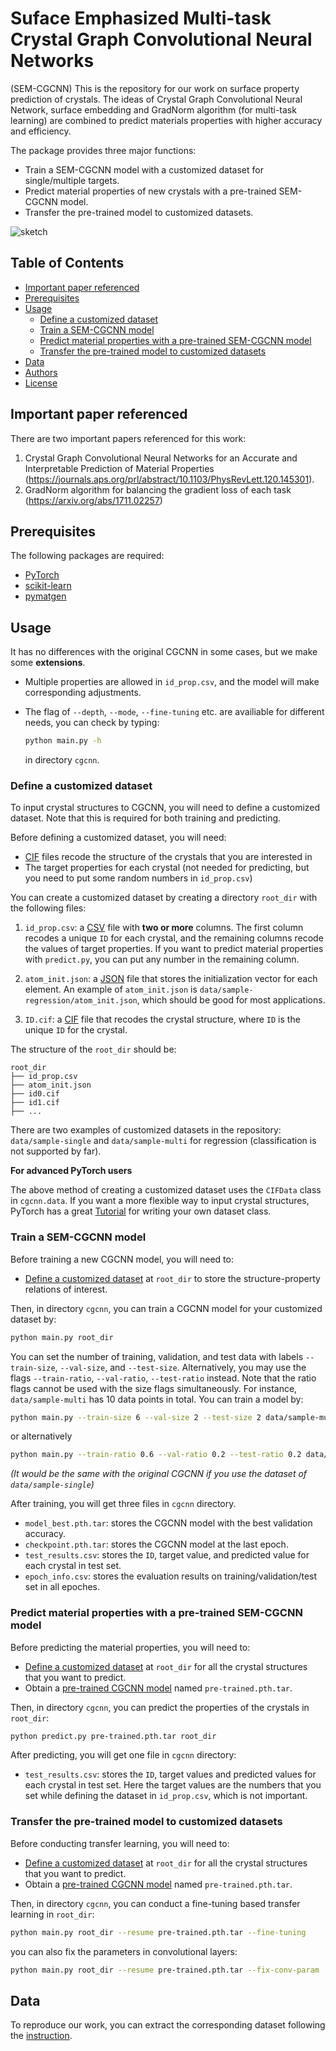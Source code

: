 # Suface Emphasized Multi-task Crystal Graph Convolutional Neural Networks
(SEM-CGCNN) This is the repository for our work on surface property prediction of crystals. The ideas of Crystal Graph Convolutional Neural Network, surface embedding and GradNorm algorithm (for multi-task learning) are combined to predict materials properties with higher accuracy and efficiency.

The package provides three major functions:
- Train a SEM-CGCNN model with a customized dataset for single/multiple targets.
- Predict material properties of new crystals with a pre-trained SEM-CGCNN model.
- Transfer the pre-trained model to customized datasets.

![sketch](sketch.png)

## Table of Contents

- [Important paper referenced](#Important-papar-referenced)
- [Prerequisites](#prerequisites)
- [Usage](#usage)
  - [Define a customized dataset](#define-a-customized-dataset)
  - [Train a SEM-CGCNN model](#train-a-sem-cgcnn-model)
  - [Predict material properties with a pre-trained SEM-CGCNN model](#predict-material-properties-with-a-pre-trained-sem-cgcnn-model)
  - [Transfer the pre-trained model to customized datasets](#transfer-the-pre-trained-model-to-customized-datasets)
- [Data](#data)
- [Authors](#authors)
- [License](#license)

## Important paper referenced
There are two important papers referenced for this work:
1. Crystal Graph Convolutional Neural Networks for an Accurate and Interpretable Prediction of Material Properties
   (https://journals.aps.org/prl/abstract/10.1103/PhysRevLett.120.145301).
3. GradNorm algorithm for balancing the gradient loss of each task\
   (https://arxiv.org/abs/1711.02257)

##  Prerequisites

The following packages are required:

- [PyTorch](http://pytorch.org)
- [scikit-learn](http://scikit-learn.org/stable/)
- [pymatgen](http://pymatgen.org)

## Usage
It has no differences with the original CGCNN in some cases, but we make some **extensions**.

- Multiple properties are allowed in `id_prop.csv`, and the model will make corresponding adjustments.
- The flag of `--depth`, `--mode`, `--fine-tuning` etc. are availiable for different needs, you can check by typing: 

  ```bash
  python main.py -h
  ```

  in directory `cgcnn`.
  
### Define a customized dataset 

To input crystal structures to CGCNN, you will need to define a customized dataset. Note that this is required for both training and predicting. 

Before defining a customized dataset, you will need:

- [CIF](https://en.wikipedia.org/wiki/Crystallographic_Information_File) files recode the structure of the crystals that you are interested in
- The target properties for each crystal (not needed for predicting, but you need to put some random numbers in `id_prop.csv`)

You can create a customized dataset by creating a directory `root_dir` with the following files: 

1. `id_prop.csv`: a [CSV](https://en.wikipedia.org/wiki/Comma-separated_values) file with **two or more** columns. The first column recodes a unique `ID` for each crystal, and the remaining columns recode the values of target properties. If you want to predict material properties with `predict.py`, you can put any number in the remaining column.

2. `atom_init.json`: a [JSON](https://en.wikipedia.org/wiki/JSON) file that stores the initialization vector for each element. An example of `atom_init.json` is `data/sample-regression/atom_init.json`, which should be good for most applications.

3. `ID.cif`: a [CIF](https://en.wikipedia.org/wiki/Crystallographic_Information_File) file that recodes the crystal structure, where `ID` is the unique `ID` for the crystal.

The structure of the `root_dir` should be:

```
root_dir
├── id_prop.csv
├── atom_init.json
├── id0.cif
├── id1.cif
├── ...
```

There are two examples of customized datasets in the repository: `data/sample-single` and `data/sample-multi` for regression (classification is not supported by far).

**For advanced PyTorch users**

The above method of creating a customized dataset uses the `CIFData` class in `cgcnn.data`. If you want a more flexible way to input crystal structures, PyTorch has a great [Tutorial](http://pytorch.org/tutorials/beginner/data_loading_tutorial.html#sphx-glr-beginner-data-loading-tutorial-py) for writing your own dataset class.

### Train a SEM-CGCNN model

Before training a new CGCNN model, you will need to:

- [Define a customized dataset](#define-a-customized-dataset) at `root_dir` to store the structure-property relations of interest.

Then, in directory `cgcnn`, you can train a CGCNN model for your customized dataset by:

```bash
python main.py root_dir
```

You can set the number of training, validation, and test data with labels `--train-size`, `--val-size`, and `--test-size`. Alternatively, you may use the flags `--train-ratio`, `--val-ratio`, `--test-ratio` instead. Note that the ratio flags cannot be used with the size flags simultaneously. For instance, `data/sample-multi` has 10 data points in total. You can train a model by:

```bash
python main.py --train-size 6 --val-size 2 --test-size 2 data/sample-multi
```
or alternatively
```bash
python main.py --train-ratio 0.6 --val-ratio 0.2 --test-ratio 0.2 data/sample-multi
```
*(It would be the same with the original CGCNN if you use the dataset of `data/sample-single`)*

After training, you will get three files in `cgcnn` directory.

- `model_best.pth.tar`: stores the CGCNN model with the best validation accuracy.
- `checkpoint.pth.tar`: stores the CGCNN model at the last epoch.
- `test_results.csv`: stores the `ID`, target value, and predicted value for each crystal in test set.
- `epoch_info.csv`: stores the evaluation results on training/validation/test set in all epoches.

### Predict material properties with a pre-trained SEM-CGCNN model

Before predicting the material properties, you will need to:

- [Define a customized dataset](#define-a-customized-dataset) at `root_dir` for all the crystal structures that you want to predict.
- Obtain a [pre-trained CGCNN model](pre-trained) named `pre-trained.pth.tar`.

Then, in directory `cgcnn`, you can predict the properties of the crystals in `root_dir`:

```bash
python predict.py pre-trained.pth.tar root_dir
```

After predicting, you will get one file in `cgcnn` directory:

- `test_results.csv`: stores the `ID`, target values and predicted values for each crystal in test set. Here the target values are the numbers that you set while defining the dataset in `id_prop.csv`, which is not important.

### Transfer the pre-trained model to customized datasets

Before conducting transfer learning, you will need to:

- [Define a customized dataset](#define-a-customized-dataset) at `root_dir` for all the crystal structures that you want to predict.
- Obtain a [pre-trained CGCNN model](pre-trained) named `pre-trained.pth.tar`.

Then, in directory `cgcnn`, you can conduct a fine-tuning based transfer learning in `root_dir`:

```bash
python main.py root_dir --resume pre-trained.pth.tar --fine-tuning
```

you can also fix the parameters in convolutional layers:

```bash
python main.py root_dir --resume pre-trained.pth.tar --fix-conv-param
```

## Data

To reproduce our work, you can extract the corresponding dataset following the [instruction](original_dataset).
